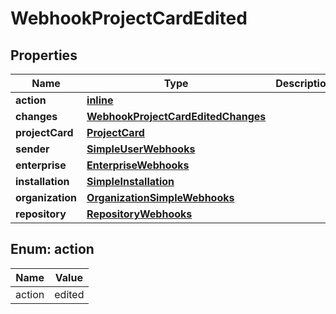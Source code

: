 
# WebhookProjectCardEdited

## Properties
Name | Type | Description | Notes
------------ | ------------- | ------------- | -------------
**action** | [**inline**](#Action) |  | 
**changes** | [**WebhookProjectCardEditedChanges**](WebhookProjectCardEditedChanges.md) |  | 
**projectCard** | [**ProjectCard**](ProjectCard.md) |  | 
**sender** | [**SimpleUserWebhooks**](SimpleUserWebhooks.md) |  | 
**enterprise** | [**EnterpriseWebhooks**](EnterpriseWebhooks.md) |  |  [optional]
**installation** | [**SimpleInstallation**](SimpleInstallation.md) |  |  [optional]
**organization** | [**OrganizationSimpleWebhooks**](OrganizationSimpleWebhooks.md) |  |  [optional]
**repository** | [**RepositoryWebhooks**](RepositoryWebhooks.md) |  |  [optional]


<a id="Action"></a>
## Enum: action
Name | Value
---- | -----
action | edited



